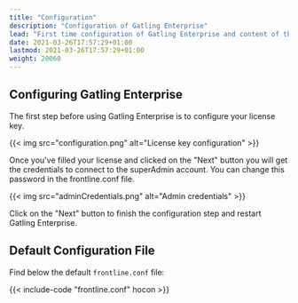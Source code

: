 ```yaml
---
title: "Configuration"
description: "Configuration of Gatling Enterprise"
lead: "First time configuration of Gatling Enterprise and content of the default configuration file"
date: 2021-03-26T17:57:29+01:00
lastmod: 2021-03-26T17:57:29+01:00
weight: 20060
---
```


## Configuring Gatling Enterprise

The first step before using Gatling Enterprise is to configure your license key.

{{< img src="configuration.png" alt="License key configuration" >}}

Once you've filled your license and clicked on the "Next" button you will get the credentials to connect to the superAdmin account. You can change this password in the frontline.conf file.

{{< img src="adminCredentials.png" alt="Admin credentials" >}}

Click on the "Next" button to finish the configuration step and restart Gatling Enterprise.

## Default Configuration File

Find below the default `frontline.conf` file:

{{< include-code "frontline.conf" hocon >}}
